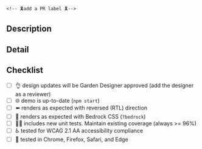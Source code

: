 <!-- structure the Title above as the first line of a
     https://conventionalcommits.org/ message. example: "feat(buttons):
     add a muted button component". the title informs the semantic
     version bump if this PR is merged. -->

                                                                                                                      <!-- 🎗add a PR label 🎗-->

## Description

<!-- a summary of the changes introduced by this PR. this description
     may populate the commit body and versioned changelog if the PR is
     merged. -->

## Detail

<!-- supporting details; screen shot, code, etc. -->

<!-- closes GITHUB_ISSUE -->

## Checklist

<!-- check the items below that will be completed prior to merge.
     strikethrough any item text that does not apply to this PR. -->

- [ ] :ok_hand: design updates will be Garden Designer approved (add the designer as a reviewer)
- [ ] :globe_with_meridians: demo is up-to-date (`npm start`)
- [ ] :arrow_left: renders as expected with reversed (RTL) direction
- [ ] :metal: renders as expected with Bedrock CSS (`?bedrock`)
- [ ] :guardsman: includes new unit tests. Maintain existing coverage (always >= 96%)
- [ ] :wheelchair: tested for WCAG 2.1 AA accessibility compliance
- [ ] :memo: tested in Chrome, Firefox, Safari, and Edge

